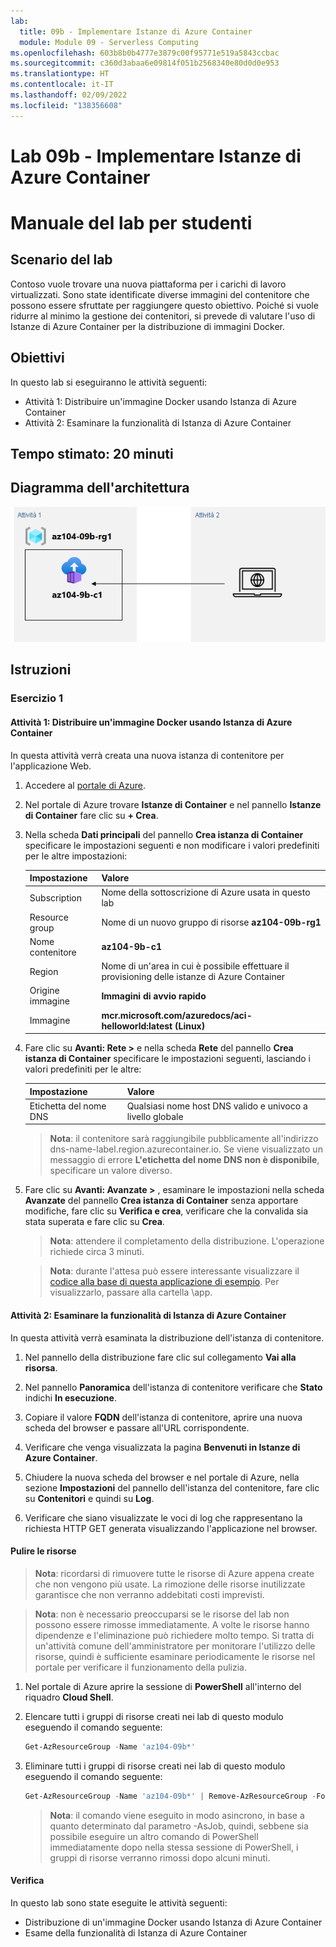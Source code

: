 ```yaml
---
lab:
  title: 09b - Implementare Istanze di Azure Container
  module: Module 09 - Serverless Computing
ms.openlocfilehash: 603b8b0b4777e3879c00f95771e519a5843ccbac
ms.sourcegitcommit: c360d3abaa6e09814f051b2568340e80d0d0e953
ms.translationtype: HT
ms.contentlocale: it-IT
ms.lasthandoff: 02/09/2022
ms.locfileid: "138356608"
---
```

# <a name="lab-09b---implement-azure-container-instances"></a>Lab 09b - Implementare Istanze di Azure Container
# <a name="student-lab-manual"></a>Manuale del lab per studenti

## <a name="lab-scenario"></a>Scenario del lab

Contoso vuole trovare una nuova piattaforma per i carichi di lavoro virtualizzati. Sono state identificate diverse immagini del contenitore che possono essere sfruttate per raggiungere questo obiettivo. Poiché si vuole ridurre al minimo la gestione dei contenitori, si prevede di valutare l'uso di Istanze di Azure Container per la distribuzione di immagini Docker.

## <a name="objectives"></a>Obiettivi

In questo lab si eseguiranno le attività seguenti:

- Attività 1: Distribuire un'immagine Docker usando Istanza di Azure Container
- Attività 2: Esaminare la funzionalità di Istanza di Azure Container

## <a name="estimated-timing-20-minutes"></a>Tempo stimato: 20 minuti

## <a name="architecture-diagram"></a>Diagramma dell'architettura

![image](../media/lab09b.png)

## <a name="instructions"></a>Istruzioni

### <a name="exercise-1"></a>Esercizio 1

#### <a name="task-1-deploy-a-docker-image-by-using-the-azure-container-instance"></a>Attività 1: Distribuire un'immagine Docker usando Istanza di Azure Container

In questa attività verrà creata una nuova istanza di contenitore per l'applicazione Web.

1. Accedere al [portale di Azure](https://portal.azure.com).

1. Nel portale di Azure trovare **Istanze di Container** e nel pannello **Istanze di Container** fare clic su **+ Crea**.

1. Nella scheda **Dati principali** del pannello **Crea istanza di Container** specificare le impostazioni seguenti e non modificare i valori predefiniti per le altre impostazioni:

    | Impostazione | Valore |
    | ---- | ---- |
    | Subscription | Nome della sottoscrizione di Azure usata in questo lab |
    | Resource group | Nome di un nuovo gruppo di risorse **az104-09b-rg1** |
    | Nome contenitore | **az104-9b-c1** |
    | Region | Nome di un'area in cui è possibile effettuare il provisioning delle istanze di Azure Container |
    | Origine immagine | **Immagini di avvio rapido** |
    | Immagine | **mcr.microsoft.com/azuredocs/aci-helloworld:latest (Linux)** |

1. Fare clic su **Avanti: Rete >** e nella scheda **Rete** del pannello **Crea istanza di Container** specificare le impostazioni seguenti, lasciando i valori predefiniti per le altre:

    | Impostazione | Valore |
    | --- | --- |
    | Etichetta del nome DNS | Qualsiasi nome host DNS valido e univoco a livello globale |

    >**Nota**: il contenitore sarà raggiungibile pubblicamente all'indirizzo dns-name-label.region.azurecontainer.io. Se viene visualizzato un messaggio di errore **L'etichetta del nome DNS non è disponibile**, specificare un valore diverso.

1. Fare clic su **Avanti: Avanzate >** , esaminare le impostazioni nella scheda **Avanzate** del pannello **Crea istanza di Container** senza apportare modifiche, fare clic su **Verifica e crea**, verificare che la convalida sia stata superata e fare clic su **Crea**.

    >**Nota**: attendere il completamento della distribuzione. L'operazione richiede circa 3 minuti.

    >**Nota**: durante l'attesa può essere interessante visualizzare il [codice alla base di questa applicazione di esempio](https://github.com/Azure-Samples/aci-helloworld). Per visualizzarlo, passare alla cartella \\app.

#### <a name="task-2-review-the-functionality-of-the-azure-container-instance"></a>Attività 2: Esaminare la funzionalità di Istanza di Azure Container

In questa attività verrà esaminata la distribuzione dell'istanza di contenitore.

1. Nel pannello della distribuzione fare clic sul collegamento **Vai alla risorsa**.

1. Nel pannello **Panoramica** dell'istanza di contenitore verificare che **Stato** indichi **In esecuzione**.

1. Copiare il valore **FQDN** dell'istanza di contenitore, aprire una nuova scheda del browser e passare all'URL corrispondente.

1. Verificare che venga visualizzata la pagina **Benvenuti in Istanze di Azure Container**.

1. Chiudere la nuova scheda del browser e nel portale di Azure, nella sezione **Impostazioni** del pannello dell'istanza del contenitore, fare clic su **Contenitori** e quindi su **Log**.

1. Verificare che siano visualizzate le voci di log che rappresentano la richiesta HTTP GET generata visualizzando l'applicazione nel browser.

#### <a name="clean-up-resources"></a>Pulire le risorse

>**Nota**: ricordarsi di rimuovere tutte le risorse di Azure appena create che non vengono più usate. La rimozione delle risorse inutilizzate garantisce che non verranno addebitati costi imprevisti.

>**Nota**: non è necessario preoccuparsi se le risorse del lab non possono essere rimosse immediatamente. A volte le risorse hanno dipendenze e l'eliminazione può richiedere molto tempo. Si tratta di un'attività comune dell'amministratore per monitorare l'utilizzo delle risorse, quindi è sufficiente esaminare periodicamente le risorse nel portale per verificare il funzionamento della pulizia. 

1. Nel portale di Azure aprire la sessione di **PowerShell** all'interno del riquadro **Cloud Shell**.

1. Elencare tutti i gruppi di risorse creati nei lab di questo modulo eseguendo il comando seguente:

   ```powershell
   Get-AzResourceGroup -Name 'az104-09b*'
   ```

1. Eliminare tutti i gruppi di risorse creati nei lab di questo modulo eseguendo il comando seguente:

   ```powershell
   Get-AzResourceGroup -Name 'az104-09b*' | Remove-AzResourceGroup -Force -AsJob
   ```

    >**Nota**: il comando viene eseguito in modo asincrono, in base a quanto determinato dal parametro -AsJob, quindi, sebbene sia possibile eseguire un altro comando di PowerShell immediatamente dopo nella stessa sessione di PowerShell, i gruppi di risorse verranno rimossi dopo alcuni minuti.

#### <a name="review"></a>Verifica

In questo lab sono state eseguite le attività seguenti:

- Distribuzione di un'immagine Docker usando Istanza di Azure Container
- Esame della funzionalità di Istanza di Azure Container
